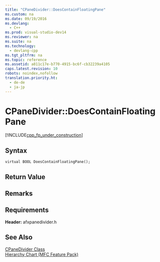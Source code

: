 ```yaml
---
title: "CPaneDivider::DoesContainFloatingPane"
ms.custom: na
ms.date: 09/19/2016
ms.devlang: 
  - C++
ms.prod: visual-studio-dev14
ms.reviewer: na
ms.suite: na
ms.technology: 
  - devlang-cpp
ms.tgt_pltfrm: na
ms.topic: reference
ms.assetid: a811c17e-b770-4915-bc6f-cb32239a4105
caps.latest.revision: 10
robots: noindex,nofollow
translation.priority.ht: 
  - de-de
  - ja-jp
---
```

# CPaneDivider::DoesContainFloatingPane
[!INCLUDE[cpp_fp_under_construction](../vs140/includes/cpp_fp_under_construction_md.md)]  
  
## Syntax  
  
```  
virtual BOOL DoesContainFloatingPane();  
```  
  
## Return Value  
  
## Remarks  
  
## Requirements  
 **Header:** afxpanedivider.h  
  
## See Also  
 [CPaneDivider Class](../vs140/CPaneDivider-Class.md)   
 [Hierarchy Chart (MFC Feature Pack)](../vs140/Hierarchy-Chart.md)